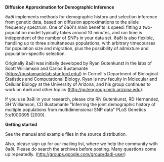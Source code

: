 **Diffusion Approximation for Demographic Inference**

∂a∂i implements methods for demographic history and selection inference from genetic data, based on diffusion approximations to the allele frequency spectrum. One of ∂a∂i's main benefits is speed: fitting a two-population model typically takes around 10 minutes, and run time is independent of the number of SNPs in your data set. ∂a∂i is also flexible, handling up to three simultaneous populations, with arbitrary timecourses for population size and migration, plus the possibility of admixture and population-specific selection.

Originally ∂a∂i was initially developed by  Ryan Gutenkunst in the labs of Scott Williamson and Carlos Bustamante (https://bustamantelab.stanford.edu/) in Cornell's Department of Biological Statistics and Computational Biology. Ryan is now faculty in Molecular and Cellular Biology at the University of Arizona, and his group continues to work on ∂a∂i and other topics (http://gutengroup.mcb.arizona.edu).

If you use ∂a∂i in your research, please cite RN Gutenkunst, RD Hernandez, SH Williamson, CD Bustamante "Inferring the joint demographic history of multiple populations from multidimensional SNP data" PLoS Genetics 5:e1000695 (2009).

**Getting started**

See the manual and example files in the source distribution.

Also, please sign up for our mailing list, where we help the community with ∂a∂i. Please do search the archives before posting. Many questions come up repeatedly. (http://groups.google.com/group/dadi-user)